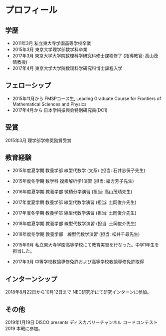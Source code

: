 
# **プロフィール**

## **学歴**
- 2011年3月 私立東大寺学園高等学校卒業<!---  - 2011年4月 東京大学理科I類入学-->
- 2015年3月 東京大学理学部数学科卒業<!--- 2015年4月 東京大学大学院数理科学研究科修士課程入学-->
- 2017年3月 東京大学大学院数理科学研究科修士課程修了 (指導教官: 高山茂晴教授)
- 2017年4月 東京大学大学院数理科学研究科博士課程入学

## **フェローシップ**
- 2015年11月から FMSPコース生, Leading Graduate Course for Frontiers of Mathematical Sciences and Physics
- 2017年4月から 日本学術振興会特別研究員(DC1)

## **受賞**
2015年3月 理学部学修奨励賞受賞

## **教育経験**
- 2015年度夏学期 教養学部 線型代数学 (文系) (担当: 石井志保子先生)
- 2015年度冬学期 数学科 複素解析学1演習 (担当: 緒方芳子先生)
- 2016年度夏学期 教養学部 微積分学演習
(担当: 高山茂晴先生)
- 2017年度夏学期 教養学部 線型代数学演習
(担当: 土岡俊介先生) 
- 2017年度冬学期 教養学部 線型代数学演習
(担当: 土岡俊介先生) 
- 2018年度夏学期 教養学部 線型代数学演習
(担当: 土岡俊介先生) 
- 2018年度冬学期 教養学部　線型代数学演習
(担当: 松井千尋先生) 

- 2015年9月 私立東大寺学園高等学校にて教育実習を行なった。中学1年生を担当した。
- 2017年3月 中等学校教諭専修免許および高等学校教諭専修免許取得

## **インターンシップ**
2018年8月22日から10月12日まで NEC研究所にて研究インターンに参加。

## その他
2019年1月19日 DISCO presents ディスカバリーチャンネル コードコンテスト2019 本戦に参加。
